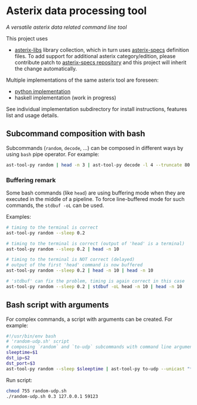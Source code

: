 # Asterix data processing tool

*A versatile asterix data related command line tool*

This project uses
* [asterix-libs](https://github.com/zoranbosnjak/asterix-libs#readme)
library collection, which in turn uses
[asterix-specs](https://zoranbosnjak.github.io/asterix-specs/)
definition files. To add support for additional asterix
category/edition, please contribute patch to
[asterix-specs repository](https://github.com/zoranbosnjak/asterix-specs)
and this project will inherit the change automatically.

Multiple implementations of the same asterix tool are foreseen:

- [python implementation](ast-tool-py/README.md)
- haskell implementation (work in progress)

See individual implementation subdirectory for install instructions,
features list and usage details.

## Subcommand composition with bash

Subcommands (`random`, `decode`, ...) can be composed in different
ways by using `bash` pipe operator. For example:

```bash
ast-tool-py random | head -n 3 | ast-tool-py decode -l 4 --truncate 80
```

### Buffering remark

Some bash commands (like `head`) are using buffering mode when they are
executed in the middle of a pipeline. To force line-buffered mode for such
commands, the `stdbuf -oL` can be used.

Examples:

```bash
# timing to the terminal is correct
ast-tool-py random --sleep 0.2

# timing to the terminal is correct (output of 'head' is a terminal)
ast-tool-py random --sleep 0.2 | head -n 10

# timing to the terminal is NOT correct (delayed)
# output of the first 'head' command is now buffered
ast-tool-py random --sleep 0.2 | head -n 10 | head -n 10

# 'stdbuf' can fix the problem, timing is again correct in this case
ast-tool-py random --sleep 0.2 | stdbuf -oL head -n 10 | head -n 10
```

## Bash script with arguments

For complex commands, a script with arguments can be created. For example:

```bash
#!/usr/bin/env bash
# 'random-udp.sh' script
# composing `random` and `to-udp` subcommands with command line arguments
sleeptime=$1
dst_ip=$2
dst_port=$3
ast-tool-py random --sleep $sleeptime | ast-tool-py to-udp --unicast "*" $dst_ip $dst_port
```

Run script:

```bash
chmod 755 random-udp.sh
./random-udp.sh 0.3 127.0.0.1 59123
```
